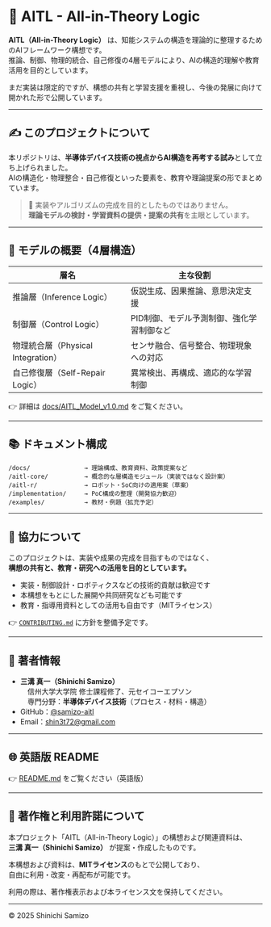 # 🧠 AITL - All-in-Theory Logic

**AITL（All-in-Theory Logic）** は、知能システムの構造を理論的に整理するためのAIフレームワーク構想です。  
推論、制御、物理的統合、自己修復の4層モデルにより、AIの構造的理解や教育活用を目的としています。

まだ実装は限定的ですが、構想の共有と学習支援を重視し、今後の発展に向けて開かれた形で公開しています。

---

## ✍️ このプロジェクトについて

本リポジトリは、**半導体デバイス技術の視点からAI構造を再考する試み**として立ち上げられました。  
AIの構造化・物理整合・自己修復といった要素を、教育や理論提案の形でまとめています。

> 🔎 実装やアルゴリズムの完成を目的としたものではありません。  
> **理論モデルの検討・学習資料の提供・提案の共有**を主眼としています。

---

## 🧱 モデルの概要（4層構造）

| 層名 | 主な役割 |
|------|-----------|
| 推論層（Inference Logic） | 仮説生成、因果推論、意思決定支援 |
| 制御層（Control Logic） | PID制御、モデル予測制御、強化学習制御など |
| 物理統合層（Physical Integration） | センサ融合、信号整合、物理現象への対応 |
| 自己修復層（Self-Repair Logic） | 異常検出、再構成、適応的な学習制御 |

👉 詳細は [docs/AITL_Model_v1.0.md](docs/AITL_Model_v1.0.md) をご覧ください。

---

## 📚 ドキュメント構成
```
/docs/               → 理論構成、教育資料、政策提案など
/aitl-core/          → 概念的な層構造モジュール（実装ではなく設計案）
/aitl-r/             → ロボット・SoC向けの適用案（草案）
/implementation/     → PoC構成の整理（開発協力歓迎）
/examples/           → 教材・例題（拡充予定）
```
---

## 🤝 協力について

このプロジェクトは、実装や成果の完成を目指すものではなく、  
**構想の共有と、教育・研究への活用を目的としています。**

- 実装・制御設計・ロボティクスなどの技術的貢献は歓迎です  
- 本構想をもとにした展開や共同研究なども可能です  
- 教育・指導用資料としての活用も自由です（MITライセンス）

👉 [`CONTRIBUTING.md`](CONTRIBUTING.md) に方針を整備予定です。

---

## 👤 著者情報

- **三溝 真一（Shinichi Samizo）**  
　信州大学大学院 修士課程修了、元セイコーエプソン  
　専門分野：**半導体デバイス技術**（プロセス・材料・構造）  
- GitHub：[@samizo-aitl](https://github.com/samizo-aitl)  
- Email：shin3t72@gmail.com

---

## 🌐 英語版 README

👉 [README.md](README.md) をご覧ください（英語版）

---

## 📜 著作権と利用許諾について

本プロジェクト「AITL（All-in-Theory Logic）」の構想および関連資料は、  
**三溝 真一（Shinichi Samizo）** が提案・作成したものです。

本構想および資料は、**MITライセンス**のもとで公開しており、  
自由に利用・改変・再配布が可能です。

利用の際は、著作権表示および本ライセンス文を保持してください。

---

© 2025 Shinichi Samizo
